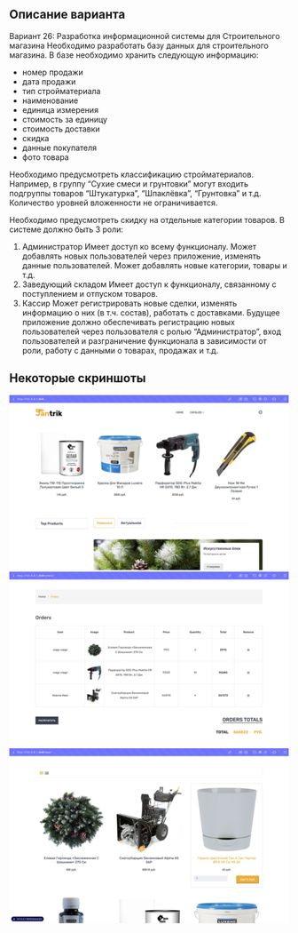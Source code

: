 ## Описание варианта

Вариант 26: Разработка информационной системы для 
Строительного магазина
Необходимо разработать базу данных для строительного магазина. В базе 
необходимо хранить следующую информацию:
- номер продажи
- дата продажи
- тип стройматериала
- наименование
- единица измерения
- стоимость за единицу
- стоимость доставки
- скидка
- данные покупателя
- фото товара

Необходимо предусмотреть классификацию стройматериалов. Например, в 
группу “Сухие смеси и грунтовки” могут входить подгруппы товаров 
“Штукатурка”, “Шпаклёвка”, “Грунтовка” и т.д. Количество уровней 
вложенности не ограничивается.


Необходимо предусмотреть скидку на отдельные категории товаров.
В системе должно быть 3 роли:
1. Администратор
Имеет доступ ко всему функционалу. Может добавлять новых пользователей 
через приложение, изменять данные пользователей. Может добавлять новые 
категории, товары и т.д.
2. Заведующий складом
Имеет доступ к функционалу, связанному с поступлением и отпуском 
товаров.
3. Кассир
Может регистрировать новые сделки, изменять информацию о них (в т.ч. 
состав), работать с доставками.
Будущее приложение должно обеспечивать регистрацию новых 
пользователей через пользователя с ролью “Администратор”, вход 
пользователей и разграничение функционала в зависимости от роли, работу с 
данными о товарах, продажах и т.д.

## Некоторые скриншоты
![](photo/1.png)
![](photo/2.png)
![](photo/3.png)

